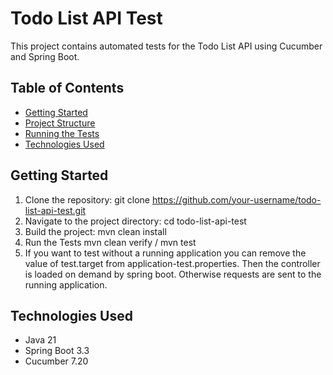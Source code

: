 # Todo List API Test

This project contains automated tests for the Todo List API using Cucumber and Spring Boot.

## Table of Contents

- [Getting Started](#getting-started)
- [Project Structure](#project-structure)
- [Running the Tests](#running-the-tests)
- [Technologies Used](#technologies-used)

## Getting Started

1. Clone the repository:
   git clone https://github.com/your-username/todo-list-api-test.git
2. Navigate to the project directory:
   cd todo-list-api-test
3. Build the project:
   mvn clean install
4. Run the Tests
   mvn clean verify / mvn test
5. If you want to test without a running application you can remove the value of test.target from
   application-test.properties. Then the controller is loaded on demand by spring boot. Otherwise requests are sent to
   the running application.

## Technologies Used

- Java 21
- Spring Boot 3.3
- Cucumber 7.20